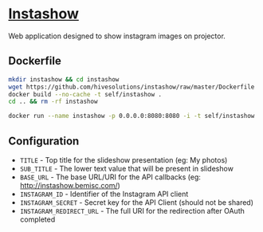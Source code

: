# [Instashow](http://instashow.hive.pt)

Web application designed to show instagram images on projector.

## Dockerfile

```bash
mkdir instashow && cd instashow
wget https://github.com/hivesolutions/instashow/raw/master/Dockerfile
docker build --no-cache -t self/instashow .
cd .. && rm -rf instashow
```

```bash
docker run --name instashow -p 0.0.0.0:8080:8080 -i -t self/instashow
```

## Configuration

* `TITLE` - Top title for the slideshow presentation (eg: My photos)
* `SUB_TITLE` - The lower text value that will be present in slideshow
* `BASE_URL` - The base URL/URI for the API callbacks (eg: http://instashow.bemisc.com/)
* `INSTAGRAM_ID` - Identifier of the Instagram API client
* `INSTAGRAM_SECRET` - Secret key for the API Client (should not be shared)
* `INSTAGRAM_REDIRECT_URL` - The full URI for the redirection after OAuth completed
